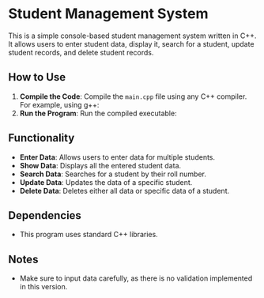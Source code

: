 # Student Management System

This is a simple console-based student management system written in C++. It allows users to enter student data, display it, search for a student, update student records, and delete student records.

## How to Use

1. **Compile the Code**: Compile the `main.cpp` file using any C++ compiler. For example, using g++:
2. **Run the Program**: Run the compiled executable:

## Functionality

- **Enter Data**: Allows users to enter data for multiple students.
- **Show Data**: Displays all the entered student data.
- **Search Data**: Searches for a student by their roll number.
- **Update Data**: Updates the data of a specific student.
- **Delete Data**: Deletes either all data or specific data of a student.

## Dependencies

- This program uses standard C++ libraries.

## Notes

- Make sure to input data carefully, as there is no validation implemented in this version.

